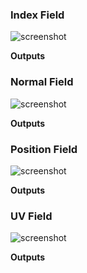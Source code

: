### Index Field

![screenshot](img/index-field.png#right)

**Outputs**

### Normal Field

![screenshot](img/normal-field.png#right)

**Outputs**

### Position Field

![screenshot](img/position-field.png#right)

**Outputs**

### UV Field

![screenshot](img/uv-field.png#right)

**Outputs**
